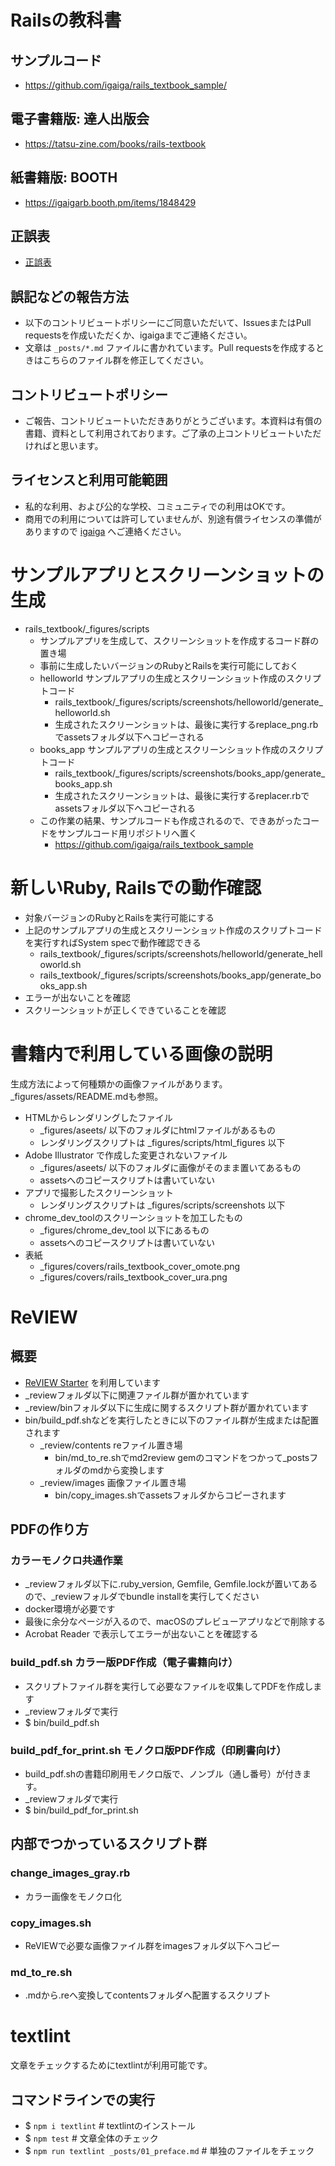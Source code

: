# Railsの教科書

## サンプルコード
- https://github.com/igaiga/rails_textbook_sample/

## 電子書籍版: 達人出版会
- https://tatsu-zine.com/books/rails-textbook

## 紙書籍版: BOOTH
- https://igaigarb.booth.pm/items/1848429

## 正誤表
- [正誤表](/errata.md)

## 誤記などの報告方法
- 以下のコントリビュートポリシーにご同意いただいて、IssuesまたはPull requestsを作成いただくか、igaigaまでご連絡ください。
- 文章は `_posts/*.md` ファイルに書かれています。Pull requestsを作成するときはこちらのファイル群を修正してください。

## コントリビュートポリシー
- ご報告、コントリビュートいただきありがとうございます。本資料は有償の書籍、資料として利用されております。ご了承の上コントリビュートいただければと思います。

## ライセンスと利用可能範囲
- 私的な利用、および公的な学校、コミュニティでの利用はOKです。
- 商用での利用については許可していませんが、別途有償ライセンスの準備がありますので [igaiga](https://github.com/igaiga) へご連絡ください。

# サンプルアプリとスクリーンショットの生成

- rails_textbook/_figures/scripts
  - サンプルアプリを生成して、スクリーンショットを作成するコード群の置き場
  - 事前に生成したいバージョンのRubyとRailsを実行可能にしておく
  - helloworld サンプルアプリの生成とスクリーンショット作成のスクリプトコード
    - rails_textbook/_figures/scripts/screenshots/helloworld/generate_helloworld.sh
    - 生成されたスクリーンショットは、最後に実行するreplace_png.rbでassetsフォルダ以下へコピーされる
  - books_app サンプルアプリの生成とスクリーンショット作成のスクリプトコード
    - rails_textbook/_figures/scripts/screenshots/books_app/generate_books_app.sh
    - 生成されたスクリーンショットは、最後に実行するreplacer.rbでassetsフォルダ以下へコピーされる
  - この作業の結果、サンプルコードも作成されるので、できあがったコードをサンプルコード用リポジトリへ置く
    - https://github.com/igaiga/rails_textbook_sample

# 新しいRuby, Railsでの動作確認

- 対象バージョンのRubyとRailsを実行可能にする
- 上記のサンプルアプリの生成とスクリーンショット作成のスクリプトコードを実行すればSystem specで動作確認できる
  - rails_textbook/_figures/scripts/screenshots/helloworld/generate_helloworld.sh
  - rails_textbook/_figures/scripts/screenshots/books_app/generate_books_app.sh
- エラーが出ないことを確認
- スクリーンショットが正しくできていることを確認

# 書籍内で利用している画像の説明

生成方法によって何種類かの画像ファイルがあります。_figures/assets/README.mdも参照。

- HTMLからレンダリングしたファイル
  - _figures/aseets/ 以下のフォルダにhtmlファイルがあるもの
  - レンダリングスクリプトは _figures/scripts/html_figures 以下
- Adobe Illustrator で作成した変更されないファイル
  - _figures/aseets/ 以下のフォルダに画像がそのまま置いてあるもの
  - assetsへのコピースクリプトは書いていない
- アプリで撮影したスクリーンショット
  - レンダリングスクリプトは _figures/scripts/screenshots 以下
- chrome_dev_toolのスクリーンショットを加工したもの
  - _figures/chrome_dev_tool 以下にあるもの
  - assetsへのコピースクリプトは書いていない
- 表紙
  - _figures/covers/rails_textbook_cover_omote.png
  - _figures/covers/rails_textbook_cover_ura.png

# ReVIEW

## 概要

- [ReVIEW Starter](https://kauplan.org/reviewstarter/) を利用しています
- _reviewフォルダ以下に関連ファイル群が置かれています
- _review/binフォルダ以下に生成に関するスクリプト群が置かれています
- bin/build_pdf.shなどを実行したときに以下のファイル群が生成または配置されます
  - _review/contents reファイル置き場
    - bin/md_to_re.shでmd2review gemのコマンドをつかって_postsフォルダのmdから変換します
  - _review/images 画像ファイル置き場
    - bin/copy_images.shでassetsフォルダからコピーされます

## PDFの作り方

### カラーモノクロ共通作業

- _reviewフォルダ以下に.ruby_version, Gemfile, Gemfile.lockが置いてあるので、_reviewフォルダでbundle installを実行してください
- docker環境が必要です
- 最後に余分なページが入るので、macOSのプレビューアプリなどで削除する
- Acrobat Reader で表示してエラーが出ないことを確認する

### build_pdf.sh カラー版PDF作成（電子書籍向け）

- スクリプトファイル群を実行して必要なファイルを収集してPDFを作成します
- _reviewフォルダで実行
- $ bin/build_pdf.sh

### build_pdf_for_print.sh モノクロ版PDF作成（印刷書向け）

- build_pdf.shの書籍印刷用モノクロ版で、ノンブル（通し番号）が付きます。
- _reviewフォルダで実行
- $ bin/build_pdf_for_print.sh

## 内部でつかっているスクリプト群

### change_images_gray.rb

- カラー画像をモノクロ化

### copy_images.sh

- ReVIEWで必要な画像ファイル群をimagesフォルダ以下へコピー

### md_to_re.sh

- .mdから.reへ変換してcontentsフォルダへ配置するスクリプト

# textlint

文章をチェックするためにtextlintが利用可能です。

## コマンドラインでの実行

- $ `npm i textlint`   # textlintのインストール
- $ `npm test`         # 文章全体のチェック
- $ `npm run textlint _posts/01_preface.md`  # 単独のファイルをチェック
